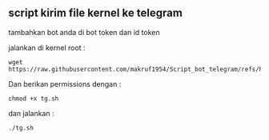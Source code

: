 ## script kirim file kernel ke telegram

tambahkan bot anda di bot token dan id token

jalankan di kernel root :
```
wget https://raw.githubusercontent.com/makruf1954/Script_bot_telegram/refs/heads/master/tg.sh
```

Dan berikan permissions dengan :
```
chmod +x tg.sh
```

dan jalankan :
```
./tg.sh
```
